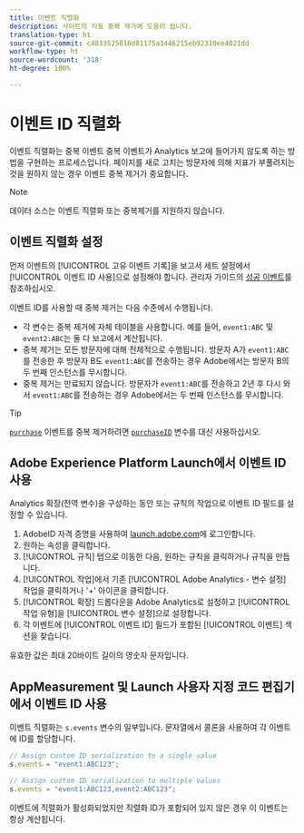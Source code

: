 ```yaml
---
title: 이벤트 직렬화
description: 사이트의 지표 중복 제거에 도움이 됩니다.
translation-type: ht
source-git-commit: c4833525816d81175a3446215eb92310ee4021dd
workflow-type: ht
source-wordcount: '318'
ht-degree: 100%

---
```



# 이벤트 ID 직렬화

이벤트 직렬화는 중복 이벤트 중복 이벤트가 Analytics 보고에 들어가지 않도록 하는 방법을 구현하는 프로세스입니다. 페이지를 새로 고치는 방문자에 의해 지표가 부풀려지는 것을 원하지 않는 경우 이벤트 중복 제거가 중요합니다.

>[!NOTE]
>
>데이터 소스는 이벤트 직렬화 또는 중복제거를 지원하지 않습니다.

## 이벤트 직렬화 설정

먼저 이벤트의 [!UICONTROL 고유 이벤트 기록]을 보고서 세트 설정에서 [!UICONTROL 이벤트 ID 사용]으로 설정해야 합니다. 관리자 가이드의 [성공 이벤트](/help/admin/admin/c-success-events/success-event.md)를 참조하십시오.

이벤트 ID를 사용할 때 중복 제거는 다음 수준에서 수행됩니다.

* 각 변수는 중복 제거에 자체 테이블을 사용합니다. 예를 들어, `event1:ABC` 및 `event2:ABC`는 둘 다 보고에서 계산됩니다.
* 중복 제거는 모든 방문자에 대해 전체적으로 수행됩니다. 방문자 A가 `event1:ABC`를 전송한 후 방문자 B도 `event1:ABC`를 전송하는 경우 Adobe에서는 방문자 B의 두 번째 인스턴스를 무시합니다.
* 중복 제거는 만료되지 않습니다. 방문자가 `event1:ABC`를 전송하고 2년 후 다시 와서 `event1:ABC`를 전송하는 경우 Adobe에서는 두 번째 인스턴스를 무시합니다.

>[!TIP]
>
>[`purchase`](event-purchase.md) 이벤트를 중복 제거하려면 [`purchaseID`](../purchaseid.md) 변수를 대신 사용하십시오.

## Adobe Experience Platform Launch에서 이벤트 ID 사용

Analytics 확장(전역 변수)을 구성하는 동안 또는 규칙의 작업으로 이벤트 ID 필드를 설정할 수 있습니다.

1. AdobeID 자격 증명을 사용하여 [launch.adobe.com](https://launch.adobe.com)에 로그인합니다.
2. 원하는 속성을 클릭합니다.
3. [!UICONTROL 규칙] 탭으로 이동한 다음, 원하는 규칙을 클릭하거나 규칙을 만듭니다.
4. [!UICONTROL 작업]에서 기존 [!UICONTROL Adobe Analytics - 변수 설정] 작업을 클릭하거나 &#39;+&#39; 아이콘을 클릭합니다.
5. [!UICONTROL 확장] 드롭다운을 Adobe Analytics로 설정하고 [!UICONTROL 작업 유형]을 [!UICONTROL 변수 설정]으로 설정합니다.
6. 각 이벤트에 [!UICONTROL 이벤트 ID] 필드가 포함된 [!UICONTROL 이벤트] 섹션을 찾습니다.

유효한 값은 최대 20바이트 길이의 영숫자 문자입니다.

## AppMeasurement 및 Launch 사용자 지정 코드 편집기에서 이벤트 ID 사용

이벤트 직렬화는 `s.events` 변수의 일부입니다. 문자열에서 콜론을 사용하여 각 이벤트에 ID를 할당합니다.

```js
// Assign custom ID serialization to a single value
s.events = "event1:ABC123";

// Assign custom ID serialization to multiple values
s.events = "event1:ABC123,event2:ABC123";
```

이벤트에 직렬화가 활성화되었지만 직렬화 ID가 포함되어 있지 않은 경우 이 이벤트는 항상 계산됩니다.
